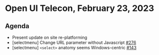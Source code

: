 # Open UI Telecon, February 23, 2023

## Agenda
* Present update on site re-platforming
* [selectmenu] Change URL parameter without Javascript [#276](https://github.com/openui/open-ui/issues/276)
* [selectmenu] `<select>` anatomy seems Windows-centric [#143](https://github.com/openui/open-ui/issues/143)
